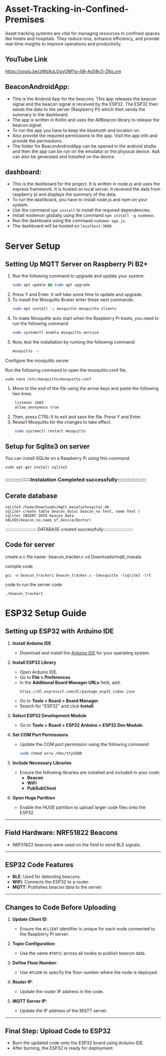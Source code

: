 # Asset-Tracking-in-Confined-Premises
Asset tracking systems are vital for managing resources in confined spaces like hotels and hospitals. They reduce loss, enhance efficiency, and provide real-time insights to improve operations and productivity.

## YouTube Link
https://youtu.be/zWpXuLOgyOM?si=68-Ao58v3-Z6q_vm

## BeaconAndroidApp:
- This is the Android App for the beacons. This app releases the beacon signal and the beacon signal is received by the ESP32. The ESP32 then sends the data to the server (Raspberry Pi) which then sends the summary to the dashboard.
- The app is written in Kotlin and uses the AltBeacon library to release the beacon signal.
- To run the app you have to keep the bluetooth and location on.
- Also provide the required permissions to the app. Visit the app info and provide the permissions.
- The folder for BeaconAndroidApp can be opened in the android studio and then the app can be run on the emulator or the physical device. Apk can also be generated and installed on the device.


## dashboard: 
- This is the dashboard for the project. It is written in node.js and uses the express framework. It is hosted on local server. It received the data from raspberry pi and displays the summary of the data.
- To run the dashboard, you have to install node.js and npm on your system.
- Use the command `npm install` to install the required dependencies.
- Install nodemon globally using the command `npm install -g nodemon`.
- Run the dashboard using the command `nodemon app.js`.
- The dashboard will be hosted on `localhost:3000`.
# Server Setup

## Setting Up MQTT Server on Raspberry Pi B2+

1) Run the following command to upgrade and update your system:
    ```bash 
    sudo apt update && sudo apt upgrade 
1) Press Y and Enter. It will take some time to update and upgrade.
2) To install the Mosquitto Broker enter these next commands:
   ```bash
   sudo apt install -y mosquitto mosquitto-clients
3) To make Mosquitto auto start when the Raspberry Pi boots, you need to run the following command
   ```bash
   sudo systemctl enable mosquitto.service
4) Now, test the installation by running the following command:
   ```bash
   mosquitto -v

Configure the mosquitto server

Run the following command to open the mosquitto.conf file.
    
    sudo nano /etc/mosquitto/mosquitto.conf
1) Move to the end of the file using the arrow keys and paste the following two lines:
   ```bash
    listener 1883
    allow_anonymous true
2) Then, press CTRL-X to exit and save the file. Press Y and Enter.
3) Restart Mosquitto for the changes to take effect.
   ```bash
    sudo systemctl restart mosquitto
## Setup for Sqlite3 on server

You can install SQLite on a Raspberry Pi using this command:

    sudo apt-get install sqlite3

### :::::::::::::::Instalation Completed successfully:::::::::::::::::

## Cerate database 
    sqlite3 /home/Downloads/mqtt_masala/hospital.db
    sqlite> create table beacon_data( beacon_no Text, name Text )
    sqlite> INSERT INTO beacon_data VALUES(beacon_no,name_of_device/Doctor)
    
::::::::::::::::::::::::: DATABASE created successfully::::::::::::::::::::::::

## Code for server
create a c file  name- beacon_tracker.c 
    cd Downloads/mqtt_masala

complie code

    gcc -o beacon_tracker1 beacon_tracker.c -lmosquitto -lsqlite3 -lrt

code to run the server code 

    ./beacon_tracker1
# ESP32 Setup Guide

## Setting up ESP32 with Arduino IDE

1. **Install Arduino IDE**
   - Download and install the [Arduino IDE](https://www.arduino.cc/en/software) for your operating system.

2. **Install ESP32 Library**
   - Open Arduino IDE.
   - Go to **File > Preferences**.
   - In the **Additional Board Manager URLs** field, add:
     ```
     https://dl.espressif.com/dl/package_esp32_index.json
     ```
   - Go to **Tools > Board > Board Manager**.
   - Search for "ESP32" and click **Install**.

3. **Select ESP32 Development Module**
   - Go to **Tools > Board > ESP32 Arduino > ESP32 Dev Module**.

4. **Set COM Port Permissions**
   - Update the COM port permission using the following command:
     ```bash
     sudo chmod a+rw /dev/ttyUSB0
     ```

5. **Include Necessary Libraries**
   - Ensure the following libraries are installed and included in your code:
     - **Beacon**
     - **WiFi**
     - **PubSubClient**

6. **Open Huge Partition**
   - Enable the HUGE partition to upload larger code files onto the ESP32.

---

## Field Hardware: NRF51822 Beacons
- NRF51822 beacons were used on the field to send BLE signals.

---

## ESP32 Code Features
- **BLE**: Used for detecting beacons.
- **WiFi**: Connects the ESP32 to a router.
- **MQTT**: Publishes beacon data to the server.

---

## Changes to Code Before Uploading
1. **Update Client ID**:
   - Ensure the `#CLIENT` identifier is unique for each node connected to the Raspberry Pi server.

2. **Topic Configuration**:
   - Use the same `#TOPIC` across all nodes to publish beacon data.

3. **Define Floor Number**:
   - Use `#FLOOR` to specify the floor number where the node is deployed.

4. **Router IP**:
   - Update the router IP address in the code.

5. **MQTT Server IP**:
   - Update the IP address of the MQTT server.

---

## Final Step: Upload Code to ESP32
- Burn the updated code onto the ESP32 board using Arduino IDE.
- After burning, the ESP32 is ready for deployment.



